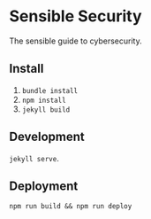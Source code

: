 # Sensible Security

The sensible guide to cybersecurity.

## Install

1. `bundle install`
2. `npm install`
3. `jekyll build`

## Development

`jekyll serve`.

## Deployment

`npm run build && npm run deploy`